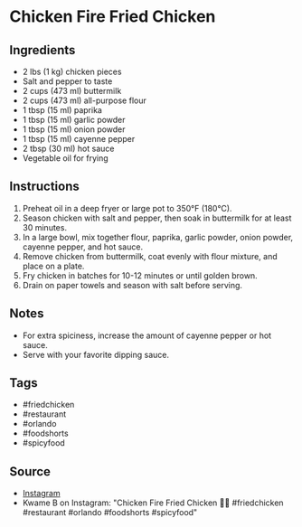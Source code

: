  # Chicken Fire Fried Chicken

## Ingredients

- 2 lbs (1 kg) chicken pieces
- Salt and pepper to taste
- 2 cups (473 ml) buttermilk
- 2 cups (473 ml) all-purpose flour
- 1 tbsp (15 ml) paprika
- 1 tbsp (15 ml) garlic powder
- 1 tbsp (15 ml) onion powder
- 1 tbsp (15 ml) cayenne pepper
- 2 tbsp (30 ml) hot sauce
- Vegetable oil for frying

## Instructions

1. Preheat oil in a deep fryer or large pot to 350°F (180°C).
2. Season chicken with salt and pepper, then soak in buttermilk for at least 30 minutes.
3. In a large bowl, mix together flour, paprika, garlic powder, onion powder, cayenne pepper, and hot sauce.
4. Remove chicken from buttermilk, coat evenly with flour mixture, and place on a plate.
5. Fry chicken in batches for 10-12 minutes or until golden brown.
6. Drain on paper towels and season with salt before serving.

## Notes

- For extra spiciness, increase the amount of cayenne pepper or hot sauce.
- Serve with your favorite dipping sauce.

## Tags

- #friedchicken
- #restaurant
- #orlando
- #foodshorts
- #spicyfood

## Source

- [Instagram](https://www.instagram.com/p/C5G7RXsxB-c)
- Kwame B on Instagram: "Chicken Fire Fried Chicken 😮‍💨
#friedchicken #restaurant #orlando #foodshorts #spicyfood"